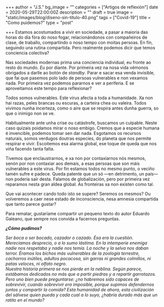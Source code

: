 +++
author = "J.S."
bg_image = ""
categories = ["Artigos de reflexión"]
date = 2020-05-29T22:00:00Z
description = ""
draft = true
image = "static/images/blog/diseno-sin-titulo-40.png"
tags = ["Covid-19"]
title = "Como puidemos?"
type = "post"

+++
Estamos acostumados a vivir en sociedade, a pasar a maioría das horas do día fóra do noso fogar, relacionándonos con compañeiros de clase, de traballo, compartindo o noso tempo con moitas persoas. En fin, seguindo una rutina compartida. Pero realmente podemos dicir que temos conciencia colectiva?

Nas sociedades modernas prima una conciencia individual, eu fronte ao resto do mundo. _Eu_ por diante. Por primeira vez na nosa vida vémonos obrigados a darlle ao botón de _standby_. Parar e sacar esa venda invisible, que fai que pasemos polo lado de persoas vulnerables e non vexamos nada. Por primeira vez podemos pararnos e ver a periferia. E se aproveitamos este tempo para reflexionar?

Todos somos vulnerables. Este virus afecta a toda a humanidade. Xa non hai razas, peles brancas ou escuras, a carteira chea ou valeira. Todos vivimos nunha incerteza, como o aire que se respira antes dunha guerra, so que o inimigo non se ve.

Habitualmente ante unha crise ou catástrofe, buscamos un culpable. Neste caso quizais poidamos mirar o noso embigo. Cremos que a especie humana é invencible, podemos tomar sen dar nada. Esgotamos os recursos naturais, somos verdugos doutras especies, do planeta que nos permite respirar e vivir. Escoitemos esa alarma global, ese toque de queda que nos viña facendo tanta falta.

Tivemos que enclaustrarnos, e xa non por contaxiarnos nós mesmos, senón por non contaxiar aos demais, a esas persoas que son máis vulnerables a este virus. Por fin estamos todos no mesmo punto, o veciño tamén sufre e padece. Queda patente que un só —en detrimento, un país— non podería saír desta. Falamos de globalización, pero por primeira vez reparamos nesta gran aldea global. As fronteiras xa non existen como tal.

Que vai acontecer cando todo isto se supere? Seremos os mesmos? Ou volveremos a caer nese estado de inconsciencia, nesa amnesia compartida que tanto parece gustar?

Para rematar, gustaríame compartir un pequeno texto do autor Eduardo Galeano, que sempre nos convida a facernos preguntas.

**_¿Cómo pudimos?_**

_Ser boca o ser bocado, cazador o cazado. Ésa era la cuestión. Merecíamos desprecio, o a lo sumo lástima. En la intemperie enemiga nadie nos respetaba y nadie nos temía. La noche y la selva nos daban terror. Éramos los bichos más vulnerables de la zoología terrestre, cachorros inútiles, adultos pocacosa, sin garras ni grandes colmillos, ni patas veloces, ni olfato negro.  
 Nuestra historia primera se nos pierde en la neblina. Según parece, estábamos dedicados no más que a partir piedras y a repartir garrotazos.  
 Pero uno bien puede preguntarse: ¿no habremos sido capaces de sobrevivir, cuando sobrevivir era imposible, porque supimos defendernos juntos y compartir la comida? Esta humanidad de ahora, esta civilización del sálvese quien pueda y cada cual a lo suyo, ¿habría durado más que un ratito en el mundo?_